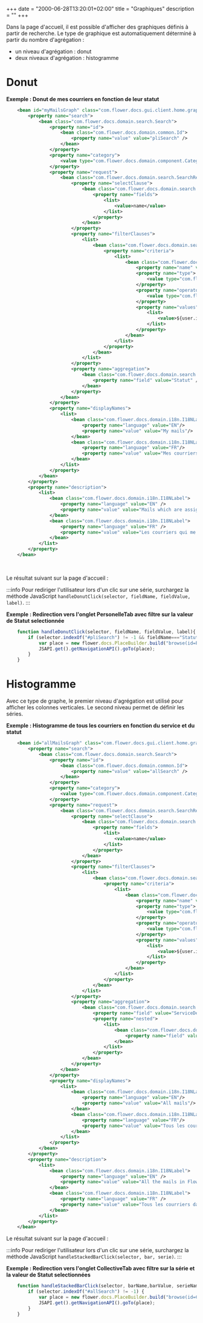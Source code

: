 +++
date = "2000-06-28T13:20:01+02:00"
title = "Graphiques"
description = ""
+++


Dans la page d'accueil, il est possible d'afficher des graphiques définis à partir de recherche. Le type de graphique est automatiquement déterminé à partir du nombre d'agrégation : 

* un niveau d'agrégation : donut 
* deux niveaux d'agrégation : histogramme 

# Donut

__Exemple : Donut de mes courriers en fonction de leur statut__
 
```xml
	<bean id="myMailsGraph" class="com.flower.docs.gui.client.home.graph.HomeGraphPresenter">
		<property name="search">
			<bean class="com.flower.docs.domain.search.Search">
				<property name="id">
				    <bean class="com.flower.docs.domain.common.Id">
				        <property name="value" value="pliSearch" />
				    </bean>
				</property>				
				<property name="category">
					<value type="com.flower.docs.domain.component.Category">TASK</value>
				</property>
				<property name="request">
					<bean class="com.flower.docs.domain.search.SearchRequest">
						<property name="selectClause">
							<bean class="com.flower.docs.domain.search.SelectClause">
								<property name="fields">
									<list>
										<value>name</value>
									</list>
								</property>
							</bean>
						</property>
						<property name="filterClauses">
							<list>
								<bean class="com.flower.docs.domain.search.AndClause">
									<property name="criteria">
										<list>
											<bean class="com.flower.docs.domain.search.Criterion">
												<property name="name" value="assignee" />
												<property name="type">
													<value type="com.flower.docs.domain.search.Types">STRING</value>
												</property>
												<property name="operator">
													<value type="com.flower.docs.domain.search.Operators">EQUALS_TO</value>
												</property>
												<property name="values">
													<list>
														<value>${user.id}</value>
													</list>
												</property>
											</bean>
										</list>
									</property>
								</bean>
							</list>
						</property>
						<property name="aggregation">
							<bean class="com.flower.docs.domain.search.FieldAggregation">
								<property name="field" value="Statut" />
							</bean>
						</property>
					</bean>
				</property>
				<property name="displayNames">
					<list>
						<bean class="com.flower.docs.domain.i18n.I18NLabel">
							<property name="language" value="EN"/>
							<property name="value" value="My mails"/>
						</bean>
						<bean class="com.flower.docs.domain.i18n.I18NLabel">
							<property name="language" value="FR"/>
							<property name="value" value="Mes courriers"/>
						</bean>
					</list>
				</property>
			</bean>
		</property>
		<property name="description">
			<list>
				<bean class="com.flower.docs.domain.i18n.I18NLabel">
					<property name="language" value="EN" />
					<property name="value" value="Mails which are assigned to me" />
				</bean>
				<bean class="com.flower.docs.domain.i18n.I18NLabel">
					<property name="language" value="FR" />
					<property name="value" value="Les courriers qui me sont assignés" />
				</bean>
			</list>
		</property>
	</bean> 
```

<br/>

Le résultat suivant sur la page d'accueil :



:::info
Pour rediriger l'utilisateur lors d'un clic sur une série, surchargez la méthode JavaScript `handleDonutClick(selector, fieldName, fieldValue, label)`.
:::

__Exemple : Redirection vers l'onglet PersonelleTab avec filtre sur la valeur de Statut selectionnée__

```js
	function handleDonutClick(selector, fieldName, fieldValue, label){
		if (selector.indexOf("#pliSearch") != -1 && fieldName==="Statut") {
	      	var place = new flower.docs.PlaceBuilder.build("browse(id=PersonnelleTab,leaf=" + fieldValue + ")");
	      	JSAPI.get().getNavigationAPI().goTo(place);
		}
	}
```

# Histogramme

Avec ce type de graphe, le premier niveau d'agrégation est utilisé pour afficher les colonnes verticales. Le second niveau permet de définir les séries.

__Exemple : Histogramme de tous les courriers en fonction du service et du statut__

```xml
	<bean id="allMailsGraph" class="com.flower.docs.gui.client.home.graph.HomeGraphPresenter">
		<property name="search">
			<bean class="com.flower.docs.domain.search.Search">
				<property name="id">
				    <bean class="com.flower.docs.domain.common.Id">
				        <property name="value" value="allSearch" />
				    </bean>
				</property>				
				<property name="category">
					<value type="com.flower.docs.domain.component.Category">TASK</value>
				</property>
				<property name="request">
					<bean class="com.flower.docs.domain.search.SearchRequest">
						<property name="selectClause">
							<bean class="com.flower.docs.domain.search.SelectClause">
								<property name="fields">
									<list>
										<value>name</value>
									</list>
								</property>
							</bean>
						</property>
						<property name="filterClauses">
							<list>
								<bean class="com.flower.docs.domain.search.AndClause">
									<property name="criteria">
										<list>
											<bean class="com.flower.docs.domain.search.Criterion">
												<property name="name" value="assignee" />
												<property name="type">
													<value type="com.flower.docs.domain.search.Types">STRING</value>
												</property>
												<property name="operator">
													<value type="com.flower.docs.domain.search.Operators">DISPLAY</value>
												</property>
												<property name="values">
													<list>
														<value>${user.id}</value>
													</list>
												</property>
											</bean>
										</list>
									</property>
								</bean>
							</list>
						</property>
						<property name="aggregation">
							<bean class="com.flower.docs.domain.search.FieldAggregation">
								<property name="field" value="ServiceDestinataire" />
								<property name="nested">
									<list>
										<bean class="com.flower.docs.domain.search.FieldAggregation">
											<property name="field" value="Statut" />
										</bean>
									</list>
								</property>
							</bean>
						</property>
					</bean>
				</property>
				<property name="displayNames">
					<list>
						<bean class="com.flower.docs.domain.i18n.I18NLabel">
							<property name="language" value="EN"/>
							<property name="value" value="All mails"/>
						</bean>
						<bean class="com.flower.docs.domain.i18n.I18NLabel">
							<property name="language" value="FR"/>
							<property name="value" value="Tous les courriers"/>
						</bean>
					</list>
				</property>
			</bean>
		</property>
		<property name="description">
			<list>
				<bean class="com.flower.docs.domain.i18n.I18NLabel">
					<property name="language" value="EN" />
					<property name="value" value="All the mails in FlowerDocs" />
				</bean>
				<bean class="com.flower.docs.domain.i18n.I18NLabel">
					<property name="language" value="FR" />
					<property name="value" value="Tous les courriers dans FlowerDocs" />
				</bean>
			</list>
		</property>
	</bean>
```

Le résultat suivant sur la page d'accueil :




:::info
Pour rediriger l'utilisateur lors d'un clic sur une série, surchargez la méthode JavaScript `handleStackedBarClick(selector, bar, serie)`.
:::

__Exemple : Redirection vers l'onglet CollectiveTab avec filtre sur la série et la valeur de Statut selectionnées__

```js
	function handleStackedBarClick(selector, barName,barValue, serieName, serieValue){
		if (selector.indexOf("#allSearch") != -1) {
			var place = new flower.docs.PlaceBuilder.build("browse(id=CollectiveTab,leaf=" + barValue + "__"+ serieValue + ")");
		  	JSAPI.get().getNavigationAPI().goTo(place);
		}
	}
```